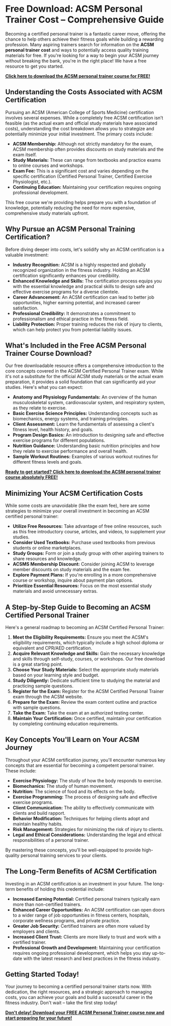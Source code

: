 # Free Download: ACSM Personal Trainer Cost – Comprehensive Guide

Becoming a certified personal trainer is a fantastic career move, offering the chance to help others achieve their fitness goals while building a rewarding profession. Many aspiring trainers search for information on the **ACSM personal trainer cost** and ways to potentially access quality training materials for free. If you're looking for a way to begin your ACSM journey without breaking the bank, you're in the right place! We have a free resource to get you started.

[**Click here to download the ACSM personal trainer course for FREE!**](https://udemywork.com/acsm-personal-trainer-cost)

## Understanding the Costs Associated with ACSM Certification

Pursuing an ACSM (American College of Sports Medicine) certification involves several expenses. While a completely free ACSM certification isn’t feasible (as the actual exam and official study materials have associated costs), understanding the cost breakdown allows you to strategize and potentially minimize your initial investment. The primary costs include:

*   **ACSM Membership:** Although not strictly mandatory for the exam, ACSM membership often provides discounts on study materials and the exam itself.
*   **Study Materials:** These can range from textbooks and practice exams to online courses and workshops.
*   **Exam Fee:** This is a significant cost and varies depending on the specific certification (Certified Personal Trainer, Certified Exercise Physiologist, etc.).
*   **Continuing Education:** Maintaining your certification requires ongoing professional development.

This free course we're providing helps prepare you with a foundation of knowledge, potentially reducing the need for more expensive, comprehensive study materials upfront.

## Why Pursue an ACSM Personal Training Certification?

Before diving deeper into costs, let's solidify why an ACSM certification is a valuable investment:

*   **Industry Recognition:** ACSM is a highly respected and globally recognized organization in the fitness industry. Holding an ACSM certification significantly enhances your credibility.
*   **Enhanced Knowledge and Skills:** The certification process equips you with the essential knowledge and practical skills to design safe and effective exercise programs for a diverse clientele.
*   **Career Advancement:** An ACSM certification can lead to better job opportunities, higher earning potential, and increased career satisfaction.
*   **Professional Credibility:** It demonstrates a commitment to professionalism and ethical practice in the fitness field.
*   **Liability Protection:** Proper training reduces the risk of injury to clients, which can help protect you from potential liability issues.

## What's Included in the Free ACSM Personal Trainer Course Download?

Our free downloadable resource offers a comprehensive introduction to the core concepts covered in the ACSM Certified Personal Trainer exam. While it's not a substitute for the official ACSM study materials or the actual exam preparation, it provides a solid foundation that can significantly aid your studies. Here's what you can expect:

*   **Anatomy and Physiology Fundamentals:** An overview of the human musculoskeletal system, cardiovascular system, and respiratory system, as they relate to exercise.
*   **Basic Exercise Science Principles:** Understanding concepts such as biomechanics, energy systems, and training principles.
*   **Client Assessment:** Learn the fundamentals of assessing a client's fitness level, health history, and goals.
*   **Program Design Basics:** An introduction to designing safe and effective exercise programs for different populations.
*   **Nutrition Guidance:** Understanding basic nutrition principles and how they relate to exercise performance and overall health.
*   **Sample Workout Routines:** Examples of various workout routines for different fitness levels and goals.

[**Ready to get started? Click here to download the ACSM personal trainer course absolutely FREE!**](https://udemywork.com/acsm-personal-trainer-cost)

## Minimizing Your ACSM Certification Costs

While some costs are unavoidable (like the exam fee), here are some strategies to minimize your overall investment in becoming an ACSM certified personal trainer:

*   **Utilize Free Resources:** Take advantage of free online resources, such as this free introductory course, articles, and videos, to supplement your studies.
*   **Consider Used Textbooks:** Purchase used textbooks from previous students or online marketplaces.
*   **Study Groups:** Form or join a study group with other aspiring trainers to share resources and knowledge.
*   **ACSMS Membership Discount:** Consider joining ACSM to leverage member discounts on study materials and the exam fee.
*   **Explore Payment Plans:** If you're enrolling in a more comprehensive course or workshop, inquire about payment plan options.
*   **Prioritize Essential Resources:** Focus on the most essential study materials and avoid unnecessary extras.

## A Step-by-Step Guide to Becoming an ACSM Certified Personal Trainer

Here's a general roadmap to becoming an ACSM Certified Personal Trainer:

1.  **Meet the Eligibility Requirements:** Ensure you meet the ACSM's eligibility requirements, which typically include a high school diploma or equivalent and CPR/AED certification.
2.  **Acquire Relevant Knowledge and Skills:** Gain the necessary knowledge and skills through self-study, courses, or workshops. Our free download is a great starting point.
3.  **Choose Your Study Materials:** Select the appropriate study materials based on your learning style and budget.
4.  **Study Diligently:** Dedicate sufficient time to studying the material and practicing sample questions.
5.  **Register for the Exam:** Register for the ACSM Certified Personal Trainer exam through the ACSM website.
6.  **Prepare for the Exam:** Review the exam content outline and practice with sample questions.
7.  **Take the Exam:** Take the exam at an authorized testing center.
8.  **Maintain Your Certification:** Once certified, maintain your certification by completing continuing education requirements.

## Key Concepts You'll Learn on Your ACSM Journey

Throughout your ACSM certification journey, you'll encounter numerous key concepts that are essential for becoming a competent personal trainer. These include:

*   **Exercise Physiology:** The study of how the body responds to exercise.
*   **Biomechanics:** The study of human movement.
*   **Nutrition:** The science of food and its effects on the body.
*   **Exercise Programming:** The process of designing safe and effective exercise programs.
*   **Client Communication:** The ability to effectively communicate with clients and build rapport.
*   **Behavior Modification:** Techniques for helping clients adopt and maintain healthy habits.
*   **Risk Management:** Strategies for minimizing the risk of injury to clients.
*   **Legal and Ethical Considerations:** Understanding the legal and ethical responsibilities of a personal trainer.

By mastering these concepts, you'll be well-equipped to provide high-quality personal training services to your clients.

## The Long-Term Benefits of ACSM Certification

Investing in an ACSM certification is an investment in your future. The long-term benefits of holding this credential include:

*   **Increased Earning Potential:** Certified personal trainers typically earn more than non-certified trainers.
*   **Enhanced Career Opportunities:** An ACSM certification can open doors to a wider range of job opportunities in fitness centers, hospitals, corporate wellness programs, and private practice.
*   **Greater Job Security:** Certified trainers are often more valued by employers and clients.
*   **Increased Client Trust:** Clients are more likely to trust and work with a certified trainer.
*   **Professional Growth and Development:** Maintaining your certification requires ongoing professional development, which helps you stay up-to-date with the latest research and best practices in the fitness industry.

## Getting Started Today!

Your journey to becoming a certified personal trainer starts now. With dedication, the right resources, and a strategic approach to managing costs, you can achieve your goals and build a successful career in the fitness industry. Don't wait – take the first step today!

[**Don't delay! Download your FREE ACSM Personal Trainer course now and start preparing for your future!**](https://udemywork.com/acsm-personal-trainer-cost)
